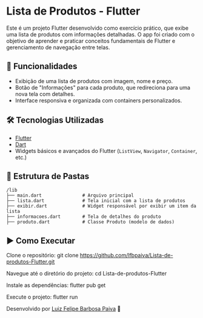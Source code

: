 # Lista de Produtos - Flutter

Este é um projeto Flutter desenvolvido como exercício prático, que exibe uma lista de produtos com informações detalhadas. O app foi criado com o objetivo de aprender e praticar conceitos fundamentais de Flutter e gerenciamento de navegação entre telas.

## 📱 Funcionalidades

- Exibição de uma lista de produtos com imagem, nome e preço.
- Botão de "Informações" para cada produto, que redireciona para uma nova tela com detalhes.
- Interface responsiva e organizada com containers personalizados.

## 🛠 Tecnologias Utilizadas

- [Flutter](https://flutter.dev/)
- [Dart](https://dart.dev/)
- Widgets básicos e avançados do Flutter (`ListView`, `Navigator`, `Container`, etc.)

## 📁 Estrutura de Pastas

```
/lib
├── main.dart               # Arquivo principal
├── lista.dart              # Tela inicial com a lista de produtos
├── exibir.dart             # Widget responsável por exibir um item da lista
├── informacoes.dart        # Tela de detalhes do produto
├── produto.dart            # Classe Produto (modelo de dados)
```

## ▶️ Como Executar
Clone o repositório:
git clone https://github.com/lfbpaiva/Lista-de-produtos-Flutter.git

Navegue até o diretório do projeto:
cd Lista-de-produtos-Flutter

Instale as dependências:
flutter pub get

Execute o projeto:
flutter run

Desenvolvido por [Luiz Felipe Barbosa Paiva](https://github.com/lfbpaiva) 🚀
